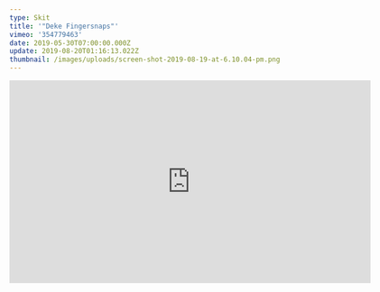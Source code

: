 ```yaml
---
type: Skit
title: '"Deke Fingersnaps"'
vimeo: '354779463'
date: 2019-05-30T07:00:00.000Z
update: 2019-08-20T01:16:13.022Z
thumbnail: /images/uploads/screen-shot-2019-08-19-at-6.10.04-pm.png
---
```

<iframe src="https://player.vimeo.com/video/354779463" width="640" height="360" frameborder="0" allow="autoplay; fullscreen" allowfullscreen></iframe>
